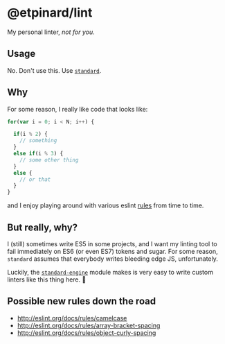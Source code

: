 # @etpinard/lint

My personal linter, _not for you_.

## Usage

No. Don't use this. Use [`standard`](https://github.com/feross/standard).

## Why

For some reason, I really like code that looks like:

```js
for(var i = 0; i < N; i++) {

  if(i % 2) {
    // something
  }
  else if(i % 3) {
    // some other thing
  }
  else {
    // or that
  }
}
```

and I enjoy playing around with various eslint
[rules](http://eslint.org/docs/rules/) from time to time.

## But really, why?

I (still) sometimes write ES5 in some projects, and I want my linting tool
to fail immediately on ES6 (or even ES7) tokens and sugar. For some reason,
`standard` assumes that everybody writes bleeding edge JS, unfortunately.

Luckily, the [`standard-engine`](https://github.com/flet/standard-engine) module
makes is very easy to write custom linters like this thing here. :beers:

## Possible new rules down the road

- http://eslint.org/docs/rules/camelcase
- http://eslint.org/docs/rules/array-bracket-spacing
- http://eslint.org/docs/rules/object-curly-spacing

